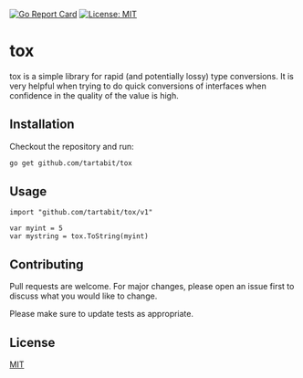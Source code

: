 [![Go Report Card](https://goreportcard.com/badge/github.com/tartabit/tox)](https://goreportcard.com/report/github.com/tartabit/tox)
[![License: MIT](https://img.shields.io/badge/License-MIT-yellow.svg)](https://opensource.org/licenses/MIT)
# tox

tox is a simple library for rapid (and potentially lossy) type conversions.  It is very helpful when trying to do quick 
conversions of interfaces when confidence in the quality of the value is high.

## Installation

Checkout the repository and run:

```bash
go get github.com/tartabit/tox
```

## Usage

```golang
import "github.com/tartabit/tox/v1"

var myint = 5
var mystring = tox.ToString(myint)
```

## Contributing
Pull requests are welcome. For major changes, please open an issue first to discuss what you would like to change.

Please make sure to update tests as appropriate.

## License
[MIT](https://choosealicense.com/licenses/mit/)
